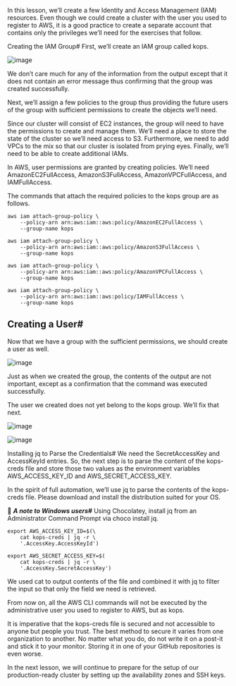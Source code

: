 In this lesson, we’ll create a few Identity and Access Management (IAM) resources. Even though we could create a cluster with the user you used to register to AWS, it is a good practice to create a separate account that contains only the privileges we’ll need for the exercises that follow.

Creating the IAM Group#
First, we’ll create an IAM group called kops.

![image](https://user-images.githubusercontent.com/33947539/185107982-e2a589fc-b103-4fcc-8900-8e97a9017625.png)

We don’t care much for any of the information from the output except that it does not contain an error message thus confirming that the group was created successfully.

Next, we’ll assign a few policies to the group thus providing the future users of the group with sufficient permissions to create the objects we’ll need.

Since our cluster will consist of EC2 instances, the group will need to have the permissions to create and manage them. We’ll need a place to store the state of the cluster so we’ll need access to S3. Furthermore, we need to add VPCs to the mix so that our cluster is isolated from prying eyes. Finally, we’ll need to be able to create additional IAMs.

In AWS, user permissions are granted by creating policies. We’ll need AmazonEC2FullAccess, AmazonS3FullAccess, AmazonVPCFullAccess, and IAMFullAccess.

The commands that attach the required policies to the kops group are as follows.

```shell
aws iam attach-group-policy \
    --policy-arn arn:aws:iam::aws:policy/AmazonEC2FullAccess \
    --group-name kops

aws iam attach-group-policy \
    --policy-arn arn:aws:iam::aws:policy/AmazonS3FullAccess \
    --group-name kops

aws iam attach-group-policy \
    --policy-arn arn:aws:iam::aws:policy/AmazonVPCFullAccess \
    --group-name kops

aws iam attach-group-policy \
    --policy-arn arn:aws:iam::aws:policy/IAMFullAccess \
    --group-name kops
 ```
 
 ## Creating a User#
Now that we have a group with the sufficient permissions, we should create a user as well.

![image](https://user-images.githubusercontent.com/33947539/185108269-b84e3a9a-01f8-4f90-8410-b81f43d93b87.png)

Just as when we created the group, the contents of the output are not important, except as a confirmation that the command was executed successfully.

The user we created does not yet belong to the kops group. We’ll fix that next.

![image](https://user-images.githubusercontent.com/33947539/185108365-0446143e-a659-4525-8a79-b2613077fa2d.png)

![image](https://user-images.githubusercontent.com/33947539/185108443-987d3ed6-1d80-4ab4-9065-1bc1a16df080.png)

Installing jq to Parse the Credentials#
We need the SecretAccessKey and AccessKeyId entries. So, the next step is to parse the content of the kops-creds file and store those two values as the environment variables AWS_ACCESS_KEY_ID and AWS_SECRET_ACCESS_KEY.

In the spirit of full automation, we’ll use jq to parse the contents of the kops-creds file. Please download and install the distribution suited for your OS.

📝 ***A note to Windows users#***
Using Chocolatey, install jq from an Administrator Command Prompt via choco install jq.

```shell
export AWS_ACCESS_KEY_ID=$(\
    cat kops-creds | jq -r \
    '.AccessKey.AccessKeyId')

export AWS_SECRET_ACCESS_KEY=$(
    cat kops-creds | jq -r \
    '.AccessKey.SecretAccessKey')
```
We used cat to output contents of the file and combined it with jq to filter the input so that only the field we need is retrieved.

From now on, all the AWS CLI commands will not be executed by the administrative user you used to register to AWS, but as kops.

It is imperative that the kops-creds file is secured and not accessible to anyone but people you trust. The best method to secure it varies from one organization to another. No matter what you do, do not write it on a post-it and stick it to your monitor. Storing it in one of your GitHub repositories is even worse.

In the next lesson, we will continue to prepare for the setup of our production-ready cluster by setting up the availability zones and SSH keys.







